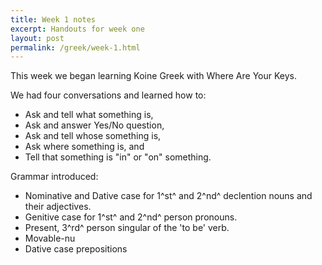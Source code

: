 ```yaml
---
title: Week 1 notes
excerpt: Handouts for week one
layout: post
permalink: /greek/week-1.html
---
```


This week we began learning Koine Greek with Where Are Your Keys.

We had four conversations and learned how to:

* Ask and tell what something is,
* Ask and answer Yes/No question,
* Ask and tell whose something is,
* Ask where something is, and
* Tell that something is "in" or "on" something.


Grammar introduced:

* Nominative and Dative case for 1^st^ and 2^nd^ declention nouns and their adjectives.
* Genitive case for 1^st^ and 2^nd^ person pronouns.
* Present, 3^rd^ person singular of the 'to be' verb.
* Movable-nu
* Dative case prepositions


  
